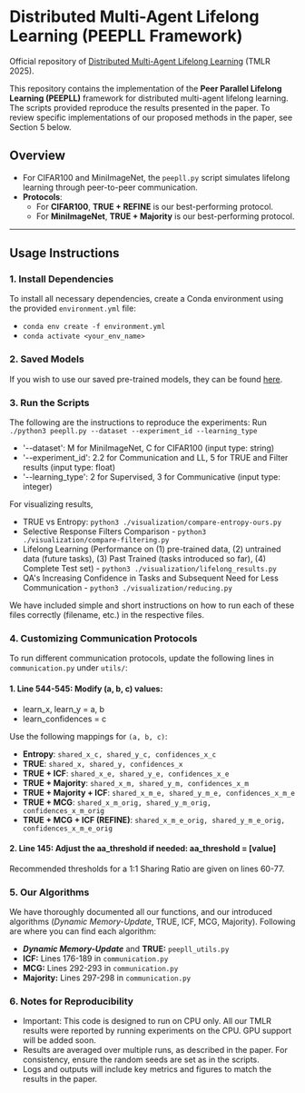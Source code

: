 # Distributed Multi-Agent Lifelong Learning (PEEPLL Framework)

Official repository of [Distributed Multi-Agent Lifelong Learning](https://openreview.net/forum?id=IIVr4Hu3Oi) (TMLR 2025).

This repository contains the implementation of the **Peer Parallel Lifelong Learning (PEEPLL)** framework for distributed multi-agent lifelong learning. The scripts provided reproduce the results presented in the paper. To review specific implementations of our proposed methods in the paper, see Section 5 below.

## **Overview**
- For CIFAR100 and MiniImageNet, the `peepll.py` script simulates lifelong learning through peer-to-peer communication.
- **Protocols**:
  - For **CIFAR100**, **TRUE + REFINE** is our best-performing protocol.  
  - For **MiniImageNet**, **TRUE + Majority** is our best-performing protocol.
---

## **Usage Instructions**

### **1. Install Dependencies**
To install all necessary dependencies, create a Conda environment using the provided `environment.yml` file:
- `conda env create -f environment.yml`
- `conda activate <your_env_name>`

### **2. Saved Models**
If you wish to use our saved pre-trained models, they can be found [here](https://drive.google.com/drive/folders/1kA5V5Rp-ZN5QgPtfKJ8SusCl8DEKm42L?usp=sharing).

### **3. Run the Scripts**
The following are the instructions to reproduce the experiments:
Run `./python3 peepll.py --dataset --experiment_id --learning_type`

- '--dataset': M for MiniImageNet, C for CIFAR100 (input type: string)
- '--experiment_id': 2.2 for Communication and LL, 5 for TRUE and Filter results (input type: float)
- '--learning_type': 2 for Supervised, 3 for Communicative (input type: integer)

For visualizing results, 
- TRUE vs Entropy: `python3 ./visualization/compare-entropy-ours.py`
- Selective Response Filters Comparison - `python3 ./visualization/compare-filtering.py`
- Lifelong Learning (Performance on (1) pre-trained data, (2) untrained data (future tasks), (3) Past Trained (tasks introduced so far), (4) Complete Test set) - `python3 ./visualization/lifelong_results.py`
- QA's Increasing Confidence in Tasks and Subsequent Need for Less Communication - `python3 ./visualization/reducing.py`
 
We have included simple and short instructions on how to run each of these files correctly (filename, etc.) in the respective files.

### **4. Customizing Communication Protocols**
To run different communication protocols, update the following lines in `communication.py` under `utils/`:

#### 1. Line 544-545: Modify (a, b, c) values:
- learn_x, learn_y = a, b
- learn_confidences = c

Use the following mappings for `(a, b, c)`:

- **Entropy**: `shared_x_c, shared_y_c, confidences_x_c`
- **TRUE**: `shared_x, shared_y, confidences_x`
- **TRUE + ICF**: `shared_x_e, shared_y_e, confidences_x_e`
- **TRUE + Majority**: `shared_x_m, shared_y_m, confidences_x_m`
- **TRUE + Majority + ICF**: `shared_x_m_e, shared_y_m_e, confidences_x_m_e`
- **TRUE + MCG**: `shared_x_m_orig, shared_y_m_orig, confidences_x_m_orig`
- **TRUE + MCG + ICF (REFINE)**: `shared_x_m_e_orig, shared_y_m_e_orig, confidences_x_m_e_orig`


#### 2. Line 145: Adjust the aa_threshold if needed: aa_threshold = [value]
Recommended thresholds for a 1:1 Sharing Ratio are given on lines 60-77.

### **5. Our Algorithms**
We have thoroughly documented all our functions, and our introduced algorithms (*Dynamic Memory-Update*, TRUE, ICF, MCG, Majority). Following are where you can find each algorithm:
- ***Dynamic Memory-Update*** and **TRUE:** `peepll_utils.py`
- **ICF:** Lines 176-189 in `communication.py`
- **MCG:** Lines 292-293 in `communication.py`
- **Majority:** Lines 297-298 in `communication.py`

### **6. Notes for Reproducibility**
- Important: This code is designed to run on CPU only. All our TMLR results were reported by running experiments on the CPU. GPU support will be added soon.
- Results are averaged over multiple runs, as described in the paper. For consistency, ensure the random seeds are set as in the scripts.
- Logs and outputs will include key metrics and figures to match the results in the paper.




